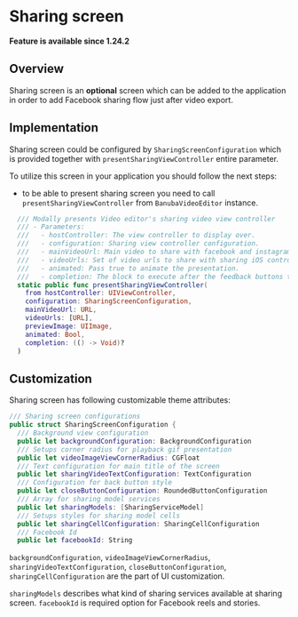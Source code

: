 # Sharing screen

**Feature is available since 1.24.2**

## Overview

Sharing screen is an **optional** screen which can be added to the application in order to add Facebook sharing flow just after video export.

## Implementation

Sharing screen could be configured by `SharingScreenConfiguration` which is provided together with `presentSharingViewController` entire parameter. 

To utilize this screen in your application you should follow the next steps:

- to be able to present sharing screen you need to call `presentSharingViewController` from `BanubaVideoEditor` instance.
```swift
  /// Modally presents Video editor's sharing video view controller
  /// - Parameters:
  ///   - hostController: The view controller to display over.
  ///   - configuration: Sharing view controller configuration.
  ///   - mainVideoUrl: Main video to share with facebook and instagram.
  ///   - videoUrls: Set of video urls to share with sharing iOS controller if needed.
  ///   - animated: Pass true to animate the presentation.
  ///   - completion: The block to execute after the feedback buttons tapped finishes.
  static public func presentSharingViewController(
    from hostController: UIViewController,
    configuration: SharingScreenConfiguration,
    mainVideoUrl: URL,
    videoUrls: [URL],
    previewImage: UIImage,
    animated: Bool,
    completion: (() -> Void)?
  )
```

## Customization

Sharing screen has following customizable theme attributes:

``` swift
/// Sharing screen configurations
public struct SharingScreenConfiguration {
  /// Background view configuration
  public let backgroundConfiguration: BackgroundConfiguration
  /// Setups corner radius for playback gif presentation
  public let videoImageViewCornerRadius: CGFloat
  /// Text configuration for main title of the screen
  public let sharingVideoTextConfiguration: TextConfiguration
  /// Configuration for back button style
  public let closeButtonConfiguration: RoundedButtonConfiguration
  /// Array for sharing model services
  public let sharingModels: [SharingServiceModel]
  /// Setups styles for sharing model cells
  public let sharingCellConfiguration: SharingCellConfiguration
  /// Facebook Id
  public let facebookId: String
```

`backgroundConfiguration`, `videoImageViewCornerRadius`, `sharingVideoTextConfiguration`, `closeButtonConfiguration`, `sharingCellConfiguration` are the part of UI customization.

`sharingModels` describes what kind of sharing services available at sharing screen.
`facebookId` is required option for Facebook reels and stories.

